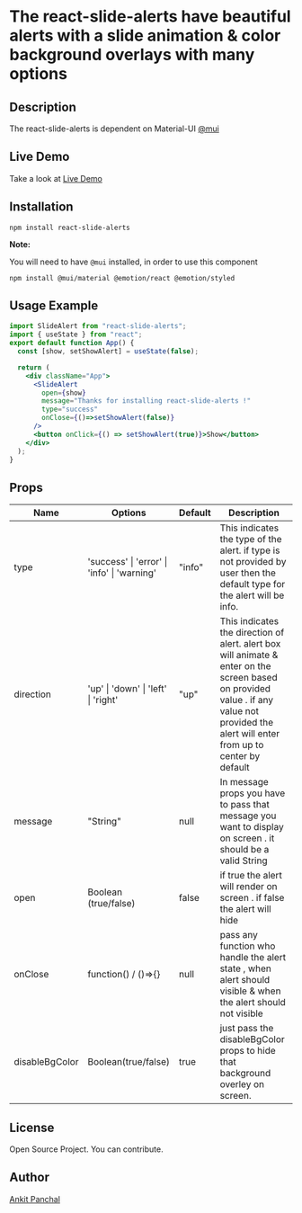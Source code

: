 # The react-slide-alerts have beautiful alerts with a slide animation & color background overlays with many options

## Description


The react-slide-alerts is dependent on Material-UI  [@mui](https://mui.com)
## Live Demo

Take a look at [Live Demo](http://hamidreza-nateghi.github.io/mui-button)

## Installation

```shell
npm install react-slide-alerts
```

**Note:**

You will need to have `@mui` installed, in order to use this component

```shell
npm install @mui/material @emotion/react @emotion/styled
```

## Usage Example

```jsx
import SlideAlert from "react-slide-alerts";
import { useState } from "react";
export default function App() {
  const [show, setShowAlert] = useState(false);

  return (
    <div className="App">
      <SlideAlert
        open={show}
        message="Thanks for installing react-slide-alerts !"
        type="success"
        onClose={()=>setShowAlert(false)}
      />
      <button onClick={() => setShowAlert(true)}>Show</button>
    </div>
  );
}

```

## Props

| Name  | Options  | Default | Description  |
| ----- | --------- | --------- | --------- |
| type | 'success' \| 'error' \| 'info' \| 'warning' | "info" | This indicates the type of the alert. if type is not provided by user then the default type for the alert will be info. |
| direction | 'up' \| 'down' \| 'left' \| 'right' | "up" | This indicates the direction of alert. alert box will animate & enter on the screen based on provided value . if any value not provided the alert will enter from up to center by default|
| message | "String" | null | In message props you have to pass that message you want to display on screen . it should be a valid String|
| open | Boolean (true/false) | false | if true the alert will render on screen . if false the alert will hide|
| onClose | function() / ()=>{} | null | pass any function who handle the alert state , when alert should visible & when the alert should not visible |
| disableBgColor | Boolean(true/false) | true | just pass the disableBgColor props to hide that background overley on  screen.  |

## License

Open Source Project. You can contribute.

## Author

[Ankit Panchal](http://ankitpanchal.in)
